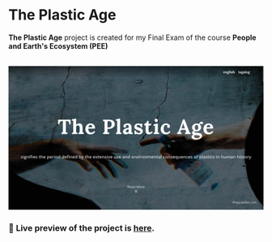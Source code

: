 # The Plastic Age

**The Plastic Age** project is created for my Final Exam of the course **People and Earth's Ecosystem (PEE)**
<br>
<br>

![Preview](public/ThePlasticAge-Hero.png)

### 🔗 **Live preview** of the project is [here](https://viads-the-plastic-age.netlify.app/).
